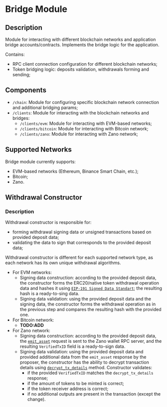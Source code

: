 # Bridge Module

## Description
Module for interacting with different blockchain networks and application bridge accounts/contracts.
Implements the bridge logic for the application.

Contains:
- RPC client connection configuration for different blockchain networks;
- Token bridging logic: deposits validation, withdrawals forming and sending;

## Components
- `/chain`: Module for configuring specific blockchain network connection and additional bridging params;
- `/clients`: Module for interacting with the blockchain networks and bridges:
  - `/clients/evm`: Module for interacting with EVM-based networks;
  - `/clients/bitcoin`: Module for interacting with Bitcoin network;
  - `/clients/zano`: Module for interacting with Zano network;

## Supported Networks
Bridge module currently supports:
- EVM-based networks (Ethereum, Binance Smart Chain, etc.);
- Bitcoin;
- Zano.

## Withdrawal Constructor 

### Description
Withdrawal constructor is responsible for:
- forming withdrawal signing data or unsigned transactions based on provided deposit data;
- validating the data to sign that corresponds to the provided deposit data;

Withdrawal constructor is different for each supported network type, as each network has its own unique withdrawal algorithms.
- For EVM networks:
  - Signing data construction: according to the provided deposit data, the constructor forms the ERC20/native token withdrawal operation data and hashes it using [`EIP-191 Signed Data Standart`](https://eips.ethereum.org/EIPS/eip-191); the resulting hash is a ready-to-sing data.
  - Signing data validation: using the provided deposit data and the signing data, the constructor forms the withdrawal operation as in the previous step and compares the resulting hash with the provided one.
- For Bitcoin network:
  - **TODO:ADD**
- For Zano network:
  - Signing data construction: according to the provided deposit data, the [`emit_asset`](https://docs.zano.org/docs/build/rpc-api/wallet-rpc-api/emit_asset/) request is sent to the Zano wallet RPC server, and the resulting `VerifiedTxID` field is a ready-to-sign data.
  - Signing data validation: using the provided deposit data and provided additional data from the `emit_asset` response by the proposer, the constructor has the ability to decrypt transaction details using [`decrypt_tx_details`](https://docs.zano.org/docs/build/rpc-api/daemon-rpc-api/decrypt_tx_details) method.
  Constructor validates:
    - if the provided `VerifiedTxID` matches the `decrypt_tx_details` response;
    - if the amount of tokens to be minted is correct;
    - if the token receiver address is correct;
    - if no additional outputs are present in the transaction (except the change).